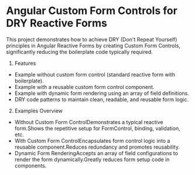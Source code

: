 # Angular Custom Form Controls for DRY Reactive Forms

This project demonstrates how to achieve DRY (Don't Repeat Yourself) principles in Angular Reactive Forms by creating Custom Form Controls, significantly reducing the boilerplate code typically required.

1. Features
* Example without custom form control (standard reactive form with boilerplate).
* Example with a reusable custom form control component.
* Example with dynamic form rendering using an array of field definitions.
* DRY code patterns to maintain clean, readable, and reusable form logic.

2. Examples Overview
* Without Custom Form ControlDemonstrates a typical reactive form.Shows the repetitive setup for FormControl, binding, validation, etc.
* With Custom Form ControlEncapsulates form control logic into a reusable component.Reduces redundancy and promotes reusability.
*  Dynamic Form RenderingAccepts an array of field configurations to render the form dynamically.Greatly reduces form setup code in components.
